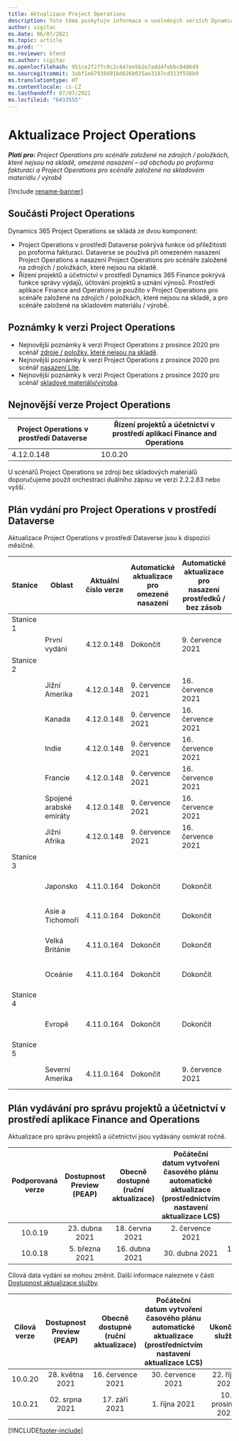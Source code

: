 ```yaml
---
title: Aktualizace Project Operations
description: Toto téma poskytuje informace o uvolněných verzích Dynamics 365 Project Operations.
author: sigitac
ms.date: 06/07/2021
ms.topic: article
ms.prod: ''
ms.reviewer: kfend
ms.author: sigitac
ms.openlocfilehash: 951ce2f277c0c2c447ee5b2e7add4febbc8486d9
ms.sourcegitcommit: 3abf1e67938d91bd826b025ae3187cd313f556b9
ms.translationtype: HT
ms.contentlocale: cs-CZ
ms.lasthandoff: 07/07/2021
ms.locfileid: "6433555"
---
```

# <a name="project-operations-updates"></a>Aktualizace Project Operations

_**Platí pro:** Project Operations pro scénáře založené na zdrojích / položkách, které nejsou na skladě, omezené nasazení – od obchodu po proforma fakturaci a Project Operations pro scénáře založené na skladovém materiálu / výrobě_

[!include [rename-banner](~/includes/cc-data-platform-banner.md)]

## <a name="project-operations-components"></a>Součásti Project Operations

Dynamics 365 Project Operations se skládá ze dvou komponent:

- Project Operations v prostředí Dataverse pokrývá funkce od příležitosti po proforma fakturaci. Dataverse se používá při omezeném nasazení Project Operations a nasazení Project Operations pro scénáře založené na zdrojích / položkách, které nejsou na skladě.
- Řízení projektů a účetnictví v prostředí Dynamics 365 Finance pokrývá funkce správy výdajů, účtování projektů a uznání výnosů. Prostředí aplikace Finance and Operations je použito v Project Operations pro scénáře založené na zdrojích / položkách, které nejsou na skladě, a pro scénáře založené na skladovém materiálu / výrobě.

## <a name="project-operations-release-notes"></a>Poznámky k verzi Project Operations
- Nejnovější poznámky k verzi Project Operations z prosince 2020 pro scénář [zdroje / položky, které nejsou na skladě](whats-new-july-2021-resource-based.md).
- Nejnovější poznámky k verzi Project Operations z prosince 2020 pro scénář [nasazení Lite](../pro/whats-new/whats-new-july-2021-lite.md).
- Nejnovější poznámky k verzi Project Operations z prosince 2020 pro scénář [skladové materiály/výroba](../prod-pma/whats-new/whats-new-jul-2021-stocked.md).

## <a name="project-operations-latest-version"></a>Nejnovější verze Project Operations

| Project Operations v prostředí Dataverse | Řízení projektů a účetnictví v prostředí aplikací Finance and Operations | 
| --- | --- |
| 4.12.0.148 | 10.0.20 |

U scénářů Project Operations se zdroji bez skladových materiálů doporučujeme použít orchestraci duálního zápisu ve verzi 2.2.2.83 nebo vyšší.

## <a name="release-schedule-for-project-operations-on-dataverse-environment"></a>Plán vydání pro Project Operations v prostředí Dataverse

Aktualizace Project Operations v prostředí Dataverse jsou k dispozici měsíčně. 

| Stanice | Oblast | Aktuální číslo verze | Automatické aktualizace pro omezené nasazení | Automatické aktualizace pro nasazení prostředků / bez zásob | Číslo příští verze | Další obecně dostupná verze |
|-----------|-----------------------|-----------------|--------------|---------------------|---------------------|---------------------|
| Stanice 1 |   &nbsp;              |    &nbsp;       | &nbsp;       |      &nbsp;         |      &nbsp;         |      &nbsp;         |
|   &nbsp;  | První vydání         |  4.12.0.148     | Dokončit     | 9. července 2021          | TBD                 | 6. srpna 2021        |
| Stanice 2 |   &nbsp;              |    &nbsp;       | &nbsp;       |      &nbsp;         |      &nbsp;         |      &nbsp;         |
|   &nbsp;  | Jižní Amerika         |  4.12.0.148     | 9. července 2021   | 16. července 2021          | TBD                 | 6. srpna 2021        |
|    &nbsp; | Kanada                |  4.12.0.148     | 9. července 2021   | 16. července 2021          | TBD                 | 6. srpna 2021        |
|   &nbsp;  | Indie                 |  4.12.0.148     | 9. července 2021   | 16. července 2021          | TBD                 | 6. srpna 2021        |
|   &nbsp;  | Francie                |  4.12.0.148     | 9. července 2021   | 16. července 2021          | TBD                 | 6. srpna 2021        |
|   &nbsp;  | Spojené arabské emiráty  |  4.12.0.148     | 9. července 2021   | 16. července 2021          | TBD                 | 6. srpna 2021        |
|   &nbsp;  | Jižní Afrika          |  4.12.0.148     | 9. července 2021   | 16. července 2021          | TBD                 | 6. srpna 2021        |
| Stanice 3 |      &nbsp;           |     &nbsp;      |     &nbsp;   |      &nbsp;         |      &nbsp;         |      &nbsp;         |
|   &nbsp;  | Japonsko                 |  4.11.0.164     | Dokončit     | Dokončit            | 4.12.0.148          | 9. července 2021          |
|   &nbsp;  | Asie a Tichomoří          |  4.11.0.164     | Dokončit     | Dokončit            | 4.12.0.148          | 9. července 2021          |
|   &nbsp;  | Velká Británie         |  4.11.0.164     | Dokončit     | Dokončit            | 4.12.0.148          | 9. července 2021          |
|   &nbsp;  | Oceánie               |  4.11.0.164     | Dokončit     | Dokončit            | 4.12.0.148          | 9. července 2021          |
| Stanice 4 |     &nbsp;            |     &nbsp;      |     &nbsp;   |      &nbsp;         |      &nbsp;         |      &nbsp;         |
|   &nbsp;  | Evropě                |  4.11.0.164     | Dokončit     | Dokončit            | 4.12.0.148          | 16. července 2021          |
| Stanice 5 |     &nbsp;            |     &nbsp;      |     &nbsp;   |      &nbsp;         |      &nbsp;         |      &nbsp;         |
|   &nbsp;  | Severní Amerika         |  4.11.0.164     | Dokončit     | 9. července 2021          | 4.12.0.148          | 23 července 2021          |



## <a name="release-schedule-for-project-management-and-accounting-in-the-finance-and-operations-apps-environment"></a>Plán vydávání pro správu projektů a účetnictví v prostředí aplikace Finance and Operations

Aktualizace pro správu projektů a účetnictví jsou vydávány osmkrát ročně.

|          Podporovaná verze          | Dostupnost Preview (PEAP) | Obecně dostupné (ruční aktualizace) | Počáteční datum vytvoření časového plánu automatické aktualizace (prostřednictvím nastavení aktualizace LCS) |   Ukončení služby   |
|:-------------------------:|:---------------------------:|:---------------------------------:|:--------------------------------------------------------------------:|:------------------:|
|          10.0.19          |        23. dubna 2021       |            18. června 2021           |                             2. července 2021                             | 17. září 2021 |
|          10.0.18          |        5. března 2021        |           16. dubna 2021          |                            30. dubna 2021                            |    16. července 2021   |


Cílová data vydání se mohou změnit. Další informace naleznete v části [Dostupnost aktualizace služby](/dynamics365/fin-ops-core/fin-ops/get-started/public-preview-releases?toc=%2fdynamics365%2ffinance%2ftoc.json).

|          Cílová verze          | Dostupnost Preview (PEAP) | Obecně dostupné (ruční aktualizace) | Počáteční datum vytvoření časového plánu automatické aktualizace (prostřednictvím nastavení aktualizace LCS) |   Ukončení služby   |
|:-------------------------:|:---------------------------:|:---------------------------------:|:--------------------------------------------------------------------:|:------------------:|
|          10.0.20          |         28. května 2021        |           16. července 2021           |                             30. července 2021                             |  22. října 2021  |
|          10.0.21          |         02. srpna 2021     |           17. září 2021      |                             1. října 2021                           |  10. prosince 2021  |


[!INCLUDE[footer-include](../includes/footer-banner.md)]
